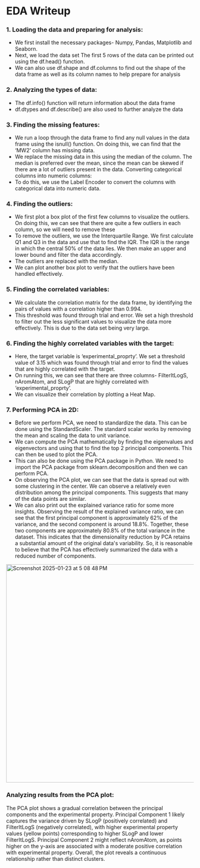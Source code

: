 # EDA Writeup

### 1. Loading the data and preparing for analysis:
- We first install the necessary packages- Numpy, Pandas, Matplotlib and Seaborn.
- Next, we load the data set The first 5 rows of the data can be printed out using
the df.head() function.
- We can also use df.shape and df.columns to find out the shape of the data
frame as well as its column names to help prepare for analysis

### 2. Analyzing the types of data:
- The df.info() function will return information about the data frame
- df.dtypes and df.describe() are also used to further analyze the data

### 3. Finding the missing features:
- We run a loop through the data frame to find any null values in the data frame using the isnull() function. On doing this, we can find that the ‘MW2’ column has missing data.
- We replace the missing data in this using the median of the column. The median is preferred over the mean, since the mean can be skewed if there are a lot of outliers present in the data.
Converting categorical columns into numeric columns:
- To do this, we use the Label Encoder to convert the columns with categorical
data into numeric data.

### 4. Finding the outliers:
- We first plot a box plot of the first few columns to visualize the outliers. On doing
this, we can see that there are quite a few outliers in each column, so we will
need to remove these
- To remove the outliers, we use the Interquartile Range. We first calculate Q1 and
Q3 in the data and use that to find the IQR. The IQR is the range in which the central 50% of the data lies. We then make an upper and lower bound and filter the data accordingly.
- The outliers are replaced with the median.
- We can plot another box plot to verify that the outliers have been handled
effectively.

### 5. Finding the correlated variables:
- We calculate the correlation matrix for the data frame, by identifying the pairs of values with a correlation higher than 0.994.
- This threshold was found through trial and error. We set a high threshold to filter out the less significant values to visualize the data more effectively. This is due to the data set being very large.

### 6. Finding the highly correlated variables with the target:
- Here, the target variable is ‘experimental_proprty’. We set a threshold value of
3.15 which was found through trial and error to find the values that are highly
correlated with the target.
- On running this, we can see that there are three columns- FilterItLogS,
nAromAtom, and SLogP that are highly correlated with ‘experimental_proprty’.
- We can visualize their correlation by plotting a Heat Map.

### 7. Performing PCA in 2D:
- Before we perform PCA, we need to standardize the data. This can be done
using the StandardScaler. The standard scalar works by removing the mean and
scaling the data to unit variance.
- We can compute the PCA mathematically by finding the eigenvalues and
eigenvectors and using that to find the top 2 principal components. This can
then be used to plot the PCA.
- This can also be done using the PCA package in Python. We need to import the
PCA package from sklearn.decomposition and then we can perform PCA.
- On observing the PCA plot, we can see that the data is spread out with some
clustering in the center. We can observe a relatively even distribution among
the principal components. This suggests that many of the data points are similar.
- We can also print out the explained variance ratio for some more insights.
Observing the result of the explained variance ratio, we can see that the first principal component is approximately 62% of the variance, and the second component is around 18.8%. Together, these two components are approximately 80.8% of the total variance in the dataset.
This indicates that the dimensionality reduction by PCA retains a substantial amount of the original data's variability. So, it is reasonable to believe that the PCA has effectively summarized the data with a reduced number of components.

<img width="585" alt="Screenshot 2025-01-23 at 5 08 48 PM" src="https://github.com/user-attachments/assets/2769a1dd-756d-4f87-a53e-6e127df75c36" />

### Analyzing results from the PCA plot:
The PCA plot shows a gradual correlation between the principal components and the experimental property. Principal Component 1 likely captures the variance driven by SLogP (positively correlated) and FilterItLogS (negatively correlated), with higher experimental property values (yellow points) corresponding to higher SLogP and lower FilterItLogS. Principal Component 2 might reflect nAromAtom, as points higher on the y-axis are associated with a moderate positive correlation with experimental property.
Overall, the plot reveals a continuous relationship rather than distinct clusters.
